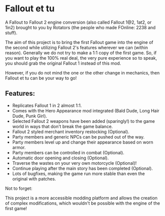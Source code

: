 # Fallout et tu

A Fallout to Fallout 2 engine conversion (also called Fallout 1@2, 1at2, or 1in2) brought to you by Rotators (the people who made FOnline: 2238 and stuff).

The aim of this project is to bring the first Fallout game into the engine of the second while utilizing Fallout 2's features wherever we can (within reason).
Generally we do not try to make a 1:1 copy of the first game. So, if you want to play the 100% real deal, the very pure experience so to speak, you should grab the original Fallout 1 instead of this mod.

However, if you do not mind the one or the other change in mechanics, then Fallout et tu can be your way to go!

## Features:
- Replicates Fallout 1 in 2 almost 1:1.
- Comes with the Hero Appearance mod integrated (Bald Dude, Long Hair Dude, Punk Girl).
- Selected Fallout 2 weapons have been added (sparingly!) to the game world in ways that don't break the game balance.
- Fallout 2 styled merchant inventory restocking (Optional).
- Party members and generic NPCs can be pushed out of the way.
- Party members level up and change their appearance based on worn armor.
- Party members can be controlled in combat (Optional).
- Automatic door opening and closing (Optional).
- Traverse the wastes on your very own motorcycle (Optional)!
- Continue playing after the main story has been completed (Optional).
- Lots of bugfixes, making the game run more stable than even the original with patches.

Not to forget:

This project is a more accessible modding platform and allows the creation of complex modifications, which wouldn't be possible with the engine of the first game!
